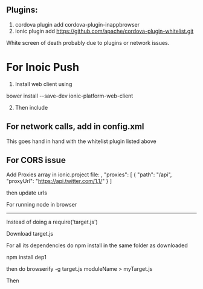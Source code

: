 Plugins:
--------
1. cordova plugin add cordova-plugin-inappbrowser
2. ionic plugin add https://github.com/apache/cordova-plugin-whitelist.git

White screen of death probably due to plugins or network issues.


For Inoic Push
===============

1. Install web client using

bower install --save-dev ionic-platform-web-client


2. Then include


For network calls, add in config.xml
--------
  <allow-intent href="*"/>
  <allow-navigation href="*"/>
  
  This goes hand in hand with the whitelist plugin listed above
  
  
 For CORS issue
 ----------------
 
 Add Proxies array in ionic.project file:
 ,
  "proxies": [
    {
      "path": "/api",
      "proxyUrl": "https://api.twitter.com/1.1/"
    }
  ]
  
  then update urls 
  
 
 For running node in browser
 
 --------
 
 Instead of doing a require('target.js')
 
 Download target.js
 
 For all its dependencies do npm install in the same folder as downloaded
 
 npm install dep1
 
 then do 
 browserify -g target.js moduleName > myTarget.js
 
 Then <script include> myTarget.js
 Then inject module in angular app.js ..Use the same name as the one used in the command above?
  
  

In order to use pull-to-refresh and infinite-scroll
------------------------------------------------------

By default the newest item appears at the bottom of the list in the view. This is becasuse in Firebase the default order is always ascending.
Used workaround. While inserting records in list, used orderId, Started with 1M and for every insert decreased by one and then in FB query ordered by 'orderId'  



Permission denied for /config
Error: EACCES: permission denied, open '/Users/faeezshaikh/.config/configstore/bower-github.json'
You don't have access to this file.

sudo chown -R $USER:$GROUP ~/.npm
sudo chown -R $USER:$GROUP ~/.config